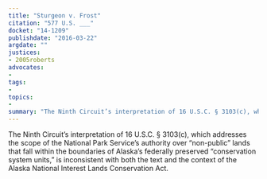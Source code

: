 ```yaml
---
title: "Sturgeon v. Frost"
citation: "577 U.S. ___"
docket: "14-1209"
publishdate: "2016-03-22"
argdate: ""
justices:
- 2005roberts
advocates:
- 
tags:
- 
topics:
- 
summary: "The Ninth Circuit’s interpretation of 16 U.S.C. § 3103(c), which addresses the scope of the National Park Service’s authority over “non-public” lands that fall within the boundaries of Alaska’s federally preserved “conservation system units,” is inconsistent with both the text and the context of the Alaska National Interest Lands Conservation Act."
---
```

The Ninth Circuit’s interpretation of 16 U.S.C. § 3103(c), which addresses the scope of the National Park Service’s authority over “non-public” lands that fall within the boundaries of Alaska’s federally preserved “conservation system units,” is inconsistent with both the text and the context of the Alaska National Interest Lands Conservation Act.

